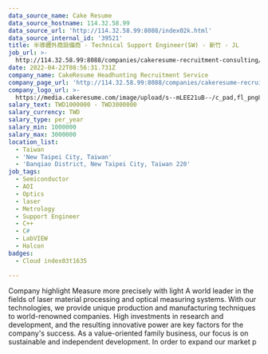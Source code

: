```yaml
---
data_source_name: Cake Resume
data_source_hostname: 114.32.58.99
data_source_url: 'http://114.32.58.99:8088/index02k.html'
data_source_internal_id: '39521'
title: 半導體外商設備商 - Technical Support Engineer(SW) - 新竹 - JL
job_url: >-
  http://114.32.58.99:8088/companies/cakeresume-recruitment-consulting/jobs/ec6c32
date: 2022-04-22T08:56:31.731Z
company_name: CakeResume Headhunting Recruitment Service
company_page_url: 'http://114.32.58.99:8088/companies/cakeresume-recruitment-consulting'
company_logo_url: >-
  https://media.cakeresume.com/image/upload/s--mLEE21uB--/c_pad,fl_png8,h_200,w_200/v1620881212/vdbipassrdfr8omwzeq6.png
salary_text: TWD1000000 - TWD3000000
salary_currency: TWD
salary_type: per_year
salary_min: 1000000
salary_max: 3000000
location_list:
  - Taiwan
  - 'New Taipei City, Taiwan'
  - 'Banqiao District, New Taipei City, Taiwan 220'
job_tags:
  - Semiconductor
  - AOI
  - Optics
  - laser
  - Metrology
  - Support Engineer
  - C++
  - C#
  - LabVIEW
  - Halcon
badges:
  - Cloud index03t1635

---
```


Company highlight Measure more precisely with light A world leader in the fields of laser material processing and optical measuring systems. With our technologies, we provide unique production and manufacturing techniques to world-renowned companies. High investments in research and development, and the resulting innovative power are key factors for the company's success. As a value-oriented family business, our focus is on sustainable and independent development. In order to expand our market p